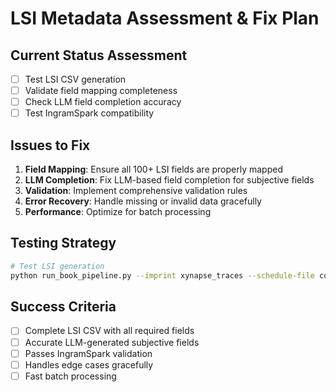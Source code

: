 # LSI Metadata Assessment & Fix Plan

## Current Status Assessment
- [ ] Test LSI CSV generation
- [ ] Validate field mapping completeness
- [ ] Check LLM field completion accuracy
- [ ] Test IngramSpark compatibility

## Issues to Fix
1. **Field Mapping**: Ensure all 100+ LSI fields are properly mapped
2. **LLM Completion**: Fix LLM-based field completion for subjective fields
3. **Validation**: Implement comprehensive validation rules
4. **Error Recovery**: Handle missing or invalid data gracefully
5. **Performance**: Optimize for batch processing

## Testing Strategy
```bash
# Test LSI generation
python run_book_pipeline.py --imprint xynapse_traces --schedule-file configs/tranches/xynapse_tranche_1.json --model gemini/gemini-2.5-flash --start-stage 4 --end-stage 4
```

## Success Criteria
- [ ] Complete LSI CSV with all required fields
- [ ] Accurate LLM-generated subjective fields
- [ ] Passes IngramSpark validation
- [ ] Handles edge cases gracefully
- [ ] Fast batch processing